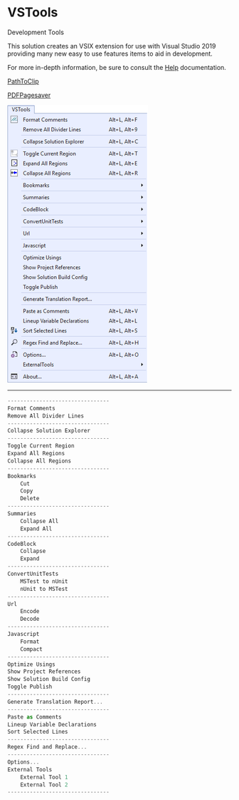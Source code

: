 # VSTools
Development Tools

This solution creates an VSIX extension for use with Visual Studio 2019 providing many new easy to use features items to aid in development.

<p>For more in-depth information, be sure to consult the <a href="https://sokooltools.github.io/VSTools/Help/help.htm" target="_blank" title="VSTools Help" rel="nofollow">Help</a> documentation.</p>

<p><a href="https://sokooltools.github.io/PathToClip/" target="_blank" title="PathToClip" rel="nofollow">PathToClip</a></p>
<p><a href="https://sokooltools.github.io/PdfPageSaver/" target="_blank" title="PDFPagesaver" rel="nofollow">PDFPagesaver</a></p>



![File01](Images/image01.png)

<hr>

```javascript
--------------------------------
Format Comments
Remove All Divider Lines
--------------------------------
Collapse Solution Explorer
--------------------------------
Toggle Current Region
Expand All Regions
Collapse All Regions
--------------------------------
Bookmarks
	Cut
	Copy
	Delete
--------------------------------
Summaries  
	Collapse All  
	Expand All  
--------------------------------
CodeBlock  
	Collapse  
	Expand  
--------------------------------
ConvertUnitTests  
	MSTest to nUnit  
	nUnit to MSTest  
--------------------------------
Url  
	Encode  
	Decode  
--------------------------------
Javascript  
	Format  
	Compact  
--------------------------------
Optimize Usings  
Show Project References  
Show Solution Build Config  
Toggle Publish  
--------------------------------
Generate Translation Report...
--------------------------------
Paste as Comments
Lineup Variable Declarations
Sort Selected Lines
--------------------------------
Regex Find and Replace...
--------------------------------
Options...
External Tools
	External Tool 1
	External Tool 2
--------------------------------
```